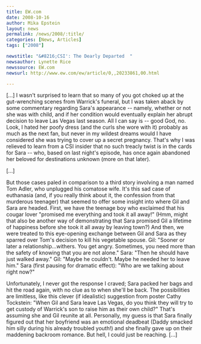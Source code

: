 ```yaml
---
title: EW.com
date: 2008-10-16
author: Mika Epstein
layout: news
permalink: /news/2008/:title/
categories: [News, Articles]
tags: ["2008"]

newstitle: "&#8216;CSI': The Dearly Departed  "
newsauthor: Lynette Rice  
newssource: EW.com  
newsurl: http://www.ew.com/ew/article/0,,20233861,00.html  

---
```


[...] I wasn't surprised to learn that so many of you got choked up at the gut-wrenching scenes from Warrick's funeral, but I was taken aback by some commentary regarding Sara's appearance -- namely, whether or not she was with child, and if her condition would eventually explain her abrupt decision to leave Las Vegas last season. All I can say is -- good God, no. Look, I hated her poofy dress (and the curls she wore with it) probably as much as the next fan, but never in my wildest dreams would I have considered she was trying to cover up a secret pregnancy. That's why I was relieved to learn from a CSI insider that no such treacly twist is in the cards for Sara -- who, based on last night's episode, has once again abandoned her beloved for destinations unknown (more on that later).

[...]

But those cases paled in comparison to a third story involving a man named Tom Adler, who unplugged his comatose wife. It's this sad case of euthanasia (and, if you really think about it, the confession from that murderous teenager) that seemed to offer some insight into where Gil and Sara are headed. First, we have the teenage boy who exclaimed that his cougar lover "promised me everything and took it all away!" (Hmm, might that also be another way of demonstrating that Sara promised Gil a lifetime of happiness before she took it all away by leaving town?) And then, we were treated to this eye-opening exchange between Gil and Sara as they sparred over Tom's decision to kill his vegetable spouse. Gil: "Sooner or later a relationship...withers. You get angry. Sometimes, you need more than the safety of knowing that you are not alone." Sara: "Then he should have just walked away." Gil: "Maybe he couldn't. Maybe he needed her to leave him." Sara (first pausing for dramatic effect): "Who are we talking about right now?"

Unfortunately, I never got the response I craved; Sara packed her bags and hit the road again, with no clue as to when she'll be back. The possibilities are limitless, like this clever (if idealistic) suggestion from poster Cathy Tockstein: "When Gil and Sara leave Las Vegas, do you think they will try to get custody of Warrick's son to raise him as their own child?" That's assuming she and Gil reunite at all. Personally, my guess is that Sara finally figured out that her boyfriend was an emotional deadbeat (Daddy smacked him silly during his already troubled youth!) and she finally gave up on their maddening backroom romance. But hell, I could just be reaching. [...]

